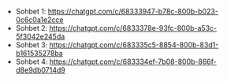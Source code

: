 - Sohbet 1: https://chatgpt.com/c/68333947-b78c-800b-b023-0c6c0a1e2cce  
- Sohbet 2: https://chatgpt.com/c/6833378e-93fc-800b-a53c-5f3042e245da  
- Sohbet 3: https://chatgpt.com/c/683335c5-8854-800b-83d1-b161535278ba  
- Sohbet 4: https://chatgpt.com/c/683334ef-7b08-800b-866f-d8e9db0714d9
